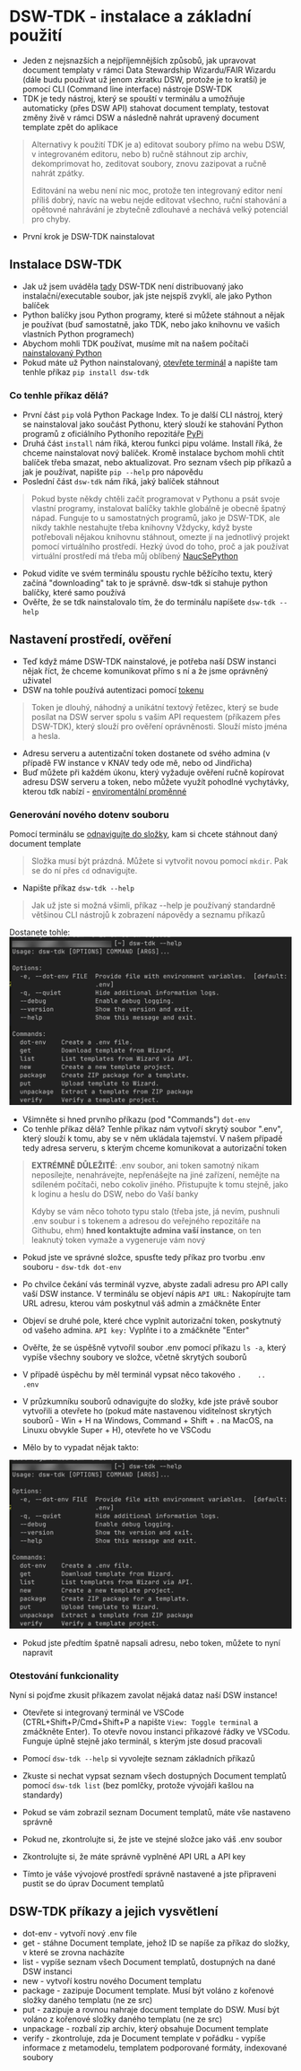 # DSW-TDK - instalace a základní použití

- Jeden z nejsnazších a nejpříjemnějších způsobů, jak upravovat document templaty v rámci Data Stewardship Wizardu/FAIR Wizardu (dále budu používat už jenom zkratku DSW, protože je to kratší) je pomocí CLI (Command line interface) nástroje DSW-TDK
- TDK je tedy nástroj, který se spouští v terminálu a umožňuje automaticky (přes DSW API) stahovat document templaty, testovat změny živě v rámci DSW a následně nahrát upravený document template zpět do aplikace

> Alternativy k použití TDK je a) editovat soubory přímo na webu DSW, v integrovaném editoru, nebo b) ručně stáhnout zip archiv, dekomprimovat ho, zeditovat soubory, znovu zazipovat a ručně nahrát zpátky.
> 
> Editování na webu není nic moc, protože ten integrovaný editor není příliš dobrý, navíc na webu nejde editovat všechno, ruční stahování a opětovné nahrávání je zbytečně zdlouhavé a nechává velký potenciál pro chyby.

- První krok je DSW-TDK nainstalovat

## Instalace DSW-TDK
- Jak už jsem uváděla [tady](../zaklady/instalace_pythonu.md) DSW-TDK není distribuovaný jako instalační/executable soubor, jak jste nejspíš zvyklí, ale jako Python balíček
- Python balíčky jsou Python programy, které si můžete stáhnout a nějak je používat (buď samostatně, jako TDK, nebo jako knihovnu ve vašich vlastních Python programech)
- Abychom mohli TDK používat, musíme mít na našem počítači [nainstalovaný Python](../zaklady/instalace_pythonu.md)
- Pokud máte už Python nainstalovaný, [otevřete terminál](../zaklady/zaklady_ptace_s_terminalem.md) a napište tam tenhle příkaz `pip install dsw-tdk`

### Co tenhle příkaz dělá? 
- První část `pip` volá Python Package Index. To je další CLI nástroj, který se nainstaloval jako součást Pythonu, který slouží ke stahování Python programů z oficiálního Pythoního repozitáře [PyPi](https://pypi.org)
- Druhá část `install` nám říká, kterou funkci pipu voláme. Install říká, že chceme nainstalovat nový balíček. Kromě instalace bychom mohli chtít balíček třeba smazat, nebo aktualizovat. Pro seznam všech pip příkazů a jak je používat, napište `pip --help` pro nápovědu
- Poslední část `dsw-tdk` nám říká, jaký balíček stáhnout

> Pokud byste někdy chtěli začít programovat v Pythonu a psát svoje vlastní programy, instalovat balíčky takhle globálně je obecně špatný nápad. Funguje to u samostatných programů, jako je DSW-TDK, ale nikdy takhle nestahujte třeba knihovny
> Vždycky, když byste potřebovali nějakou knihovnu stáhnout, omezte jí na jednotlivý projekt pomocí virtuálního prostředí. Hezký úvod do toho, proč a jak používat virtuální prostředí má třeba můj oblíbený [NaucSePython](https://naucsepython.cz)

- Pokud vidíte ve svém terminálu spoustu rychle běžícího textu, který začíná "downloading" tak to je správně. dsw-tdk si stahuje python balíčky, které samo používá
- Ověřte, že se tdk nainstalovalo tím, že do terminálu napíšete `dsw-tdk --help`

## Nastavení prostředí, ověření
- Teď když máme DSW-TDK nainstalové, je potřeba naší DSW instanci nějak říct, že chceme komunikovat přímo s ní a že jsme oprávněný uživatel
- DSW na tohle používá autentizaci pomocí [tokenu](https://oauth.net/2/access-tokens/)

> Token je dlouhý, náhodný a unikátní textový řetězec, který se bude posílat na DSW server spolu s vašim API requestem (příkazem přes DSW-TDK), který slouží pro ověření oprávněnosti. Slouží místo jména a hesla. 

- Adresu serveru a autentizační token dostanete od svého admina (v případě FW instance v KNAV tedy ode mě, nebo od Jindřicha)
- Buď můžete při každém úkonu, který vyžaduje ověření ručně kopírovat adresu DSW serveru a token, nebo můžete využít pohodlné vychytávky, kterou tdk nabízí - [enviromentální proměnné](https://en.wikipedia.org/wiki/Environment_variable)

### Generování nového dotenv souboru
Pomocí terminálu se [odnavigujte do složky](../zaklady/zaklady_ptace_s_terminalem.md), kam si chcete stáhnout daný document template
> Složka musí být prázdná. Můžete si vytvořit novou pomocí `mkdir`. Pak se do ní přes `cd` odnavigujte.

- Napište příkaz `dsw-tdk --help`

> Jak už jste si možná všimli, příkaz --help je používaný standardně většinou CLI nástrojů k zobrazení nápovědy a seznamu příkazů

Dostanete tohle: 
 ![tdk-help-message](../img/dsw_tdk_help_message.png)

- Všimněte si hned prvního příkazu (pod "Commands") `dot-env`
- Co tenhle příkaz dělá? Tenhle příkaz nám vytvoří skrytý soubor ".env", který slouží k tomu, aby se v něm ukládala tajemství. V našem případě tedy adresa serveru, s kterým chceme komunikovat a autorizační token

> **EXTRÉMNĚ DŮLEŽITÉ**: .env soubor, ani token samotný nikam neposílejte, nenahrávejte, nepřenášejte na jiné zařízení, nemějte na sdíleném počítači, nebo cokoliv jiného. Přistupujte k tomu stejně, jako k loginu a heslu do DSW, nebo do Vaší banky
> 
> Kdyby se vám něco tohoto typu stalo (třeba jste, já nevím, pushnuli .env soubur i s tokenem a adresou do veřejného repozitáře na Githubu, ehm) **hned kontaktujte admina vaší instance**, on ten leaknutý token vymaže a vygeneruje vám nový

- Pokud jste ve správné složce, spusťte tedy příkaz pro tvorbu .env souboru - `dsw-tdk dot-env`
- Po chvilce čekání vás terminál vyzve, abyste zadali adresu pro API cally vaší DSW instance. V terminálu se objeví nápis `API URL:` Nakopírujte tam URL adresu, kterou vám poskytnul váš admin a zmáčkněte Enter
- Objeví se druhé pole, které chce vyplnit autorizační token, poskytnutý od vašeho admina. `API key:` Vyplňte i to a zmáčkněte "Enter"
- Ověřte, že se úspěšně vytvořil soubor .env pomocí příkazu `ls -a`, který vypíše všechny soubory ve složce, včetně skrytých souborů
- V případě úspěchu by měl terminál vypsat něco takového `.    ..   .env`

- V průzkumníku souborů odnavigujte do složky, kde jste právě soubor vytvořili a otevřete ho (pokud máte nastavenou viditelnost skrytých souborů - Win + H na Windows, Command + Shift + . na MacOS, na Linuxu obvykle Super + H), otevřete ho ve VSCodu
- Mělo by to vypadat nějak takto: 

 ![vs_code_with_dotenv](../img/dsw_tdk_help_message.png)

- Pokud jste předtím špatně napsali adresu, nebo token, můžete to nyní napravit

### Otestování funkcionality
Nyní si pojďme zkusit příkazem zavolat nějaká dataz naší DSW instance!
- Otevřete si integrovaný terminál ve VSCode (CTRL+Shift+P/Cmd+Shift+P a napište `View: Toggle terminal` a zmáčkněte Enter). To otevře novou instanci příkazové řádky ve VSCodu. Funguje úplně stejně jako terminál, s kterým jste dosud pracovali
- Pomocí `dsw-tdk --help` si vyvolejte seznam základních příkazů
- Zkuste si nechat vypsat seznam všech dostupných Document templatů pomocí `dsw-tdk list` (bez pomlčky, protože vývojáři kašlou na standardy)
- Pokud se vám zobrazil seznam Document templatů, máte vše nastaveno správně
- Pokud ne, zkontrolujte si, že jste ve stejné složce jako váš .env soubor
- Zkontrolujte si, že máte správně vyplněné API URL a API key

- Tímto je váše vývojové prostředí správně nastavené a jste připraveni pustit se do úprav Document templatů

## DSW-TDK příkazy a jejich vysvětlení
- dot-env - vytvoří nový .env file
- get - stáhne Document template, jehož ID se napíše za příkaz do složky, v které se zrovna nacházíte
- list - vypíše seznam všech Document templatů, dostupných na dané DSW instanci
- new - vytvoří kostru nového Document templatu
- package - zazipuje Document template. Musí být voláno z kořenové složky daného templatu (ne ze src)
- put - zazipuje a rovnou nahraje document template do DSW. Musí být voláno z kořenové složky daného templatu (ne ze src)
- unpackage - rozbalí zip archiv, který obsahuje Document template
- verify - zkontroluje, zda je Document template v pořádku - vypíše informace z metamodelu, templatem podporované formáty, indexované soubory



